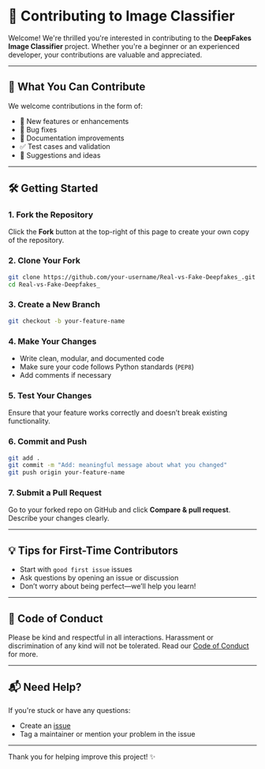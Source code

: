 # 🤝 Contributing to Image Classifier

Welcome! We're thrilled you're interested in contributing to the **DeepFakes Image Classifier** project. Whether you're a beginner or an experienced developer, your contributions are valuable and appreciated.

---

## 🧠 What You Can Contribute

We welcome contributions in the form of:

- 🚀 New features or enhancements
- 🐛 Bug fixes
- 📖 Documentation improvements
- ✅ Test cases and validation
- 🌟 Suggestions and ideas

---

## 🛠 Getting Started

### 1. Fork the Repository

Click the **Fork** button at the top-right of this page to create your own copy of the repository.

### 2. Clone Your Fork

```bash
git clone https://github.com/your-username/Real-vs-Fake-Deepfakes_.git
cd Real-vs-Fake-Deepfakes_
```

### 3. Create a New Branch

```bash
git checkout -b your-feature-name
```

### 4. Make Your Changes

- Write clean, modular, and documented code
- Make sure your code follows Python standards (`PEP8`)
- Add comments if necessary

### 5. Test Your Changes

Ensure that your feature works correctly and doesn’t break existing functionality.

### 6. Commit and Push

```bash
git add .
git commit -m "Add: meaningful message about what you changed"
git push origin your-feature-name
```

### 7. Submit a Pull Request

Go to your forked repo on GitHub and click **Compare & pull request**. Describe your changes clearly.

---

## 💡 Tips for First-Time Contributors

- Start with `good first issue` issues
- Ask questions by opening an issue or discussion
- Don’t worry about being perfect—we’ll help you learn!

---

## 🧪 Code of Conduct

Please be kind and respectful in all interactions. Harassment or discrimination of any kind will not be tolerated. Read our [Code of Conduct](CODE_OF_CONDUCT.md) for more.

---

## 📬 Need Help?

If you're stuck or have any questions:
- Create an [issue](https://github.com/your-username/Real-vs-Fake-Deepfakes_/issues)
- Tag a maintainer or mention your problem in the issue

---

Thank you for helping improve this project! ✨  
